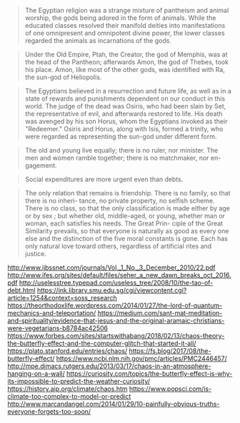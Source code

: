 >The Egyptian religion was a strange mixture of pantheism and animal worship, the gods being adored in the form of animals. While the educated classes resolved their manifold deities into manifestations of one omnipresent and omnipotent divine power, the lower classes regarded the animals as incarnations of the gods.

>Under the Old Empire, Ptah, the Creator, the god of Memphis, was at the head of the Pantheon; afterwards Amon, the god of Thebes, took his place. Amon, like most of the other gods, was identified with Ra, the sun-god of Heliopolis.

>The Egyptians believed in a resurrection and future life, as well as in a state of rewards and punishments dependent on our conduct in this world. The judge of the dead was Osiris, who had been slain by Set, the representative of evil, and afterwards restored to life. His death was avenged by his son Horus, whom the Egyptians invoked as their "Redeemer." Osiris and Horus, along with Isis, formed a trinity, who were regarded as representing the sun-god under different form.

>The old and young live equally; there is no ruler, nor minister. The men and women ramble together; there is no matchmaker, nor en-gagement.

>Social expenditures are more urgent even than debts.
 
>The only relation that remains is 
friendship. There is no family, so that there is no inheri- 
tance, no private property, no selfish scheme. There is no 
class, so that the only classification is made either by age 
or by sex ; but whether old, middle-aged, or young, whether 
man or woman, each satisfies his needs. The Great Prin- 
ciple of the Great Similarity prevails, so that everyone is 
naturally as good as every one else and the distinction of the 
five moral constants is gone. Each has only natural love 
toward others, regardless of artificial rites and justice.

http://www.ijbssnet.com/journals/Vol._1_No._3_December_2010/22.pdf
http://www.ifes.org/sites/default/files/seher_a_new_dawn_breaks_oct_2016.pdf
http://uselesstree.typepad.com/useless_tree/2008/10/the-tao-of-debt.html
https://ink.library.smu.edu.sg/cgi/viewcontent.cgi?article=1254&context=soss_research
https://theorthodoxlife.wordpress.com/2014/01/27/the-lord-of-quantum-mechanics-and-teleportation/
https://medium.com/sant-mat-meditation-and-spirituality/evidence-that-jesus-and-the-original-aramaic-christians-were-vegetarians-b8784ac42506
https://www.forbes.com/sites/startswithabang/2018/02/13/chaos-theory-the-butterfly-effect-and-the-computer-glitch-that-started-it-all/
https://plato.stanford.edu/entries/chaos/
https://fs.blog/2017/08/the-butterfly-effect/
https://www.ncbi.nlm.nih.gov/pmc/articles/PMC2446457/
http://mpe.dimacs.rutgers.edu/2013/03/17/chaos-in-an-atmosphere-hanging-on-a-wall/
https://curiosity.com/topics/the-butterfly-effect-is-why-its-impossible-to-predict-the-weather-curiosity/
https://history.aip.org/climate/chaos.htm
https://www.popsci.com/is-climate-too-complex-to-model-or-predict
http://www.marcandangel.com/2014/01/29/10-painfully-obvious-truths-everyone-forgets-too-soon/